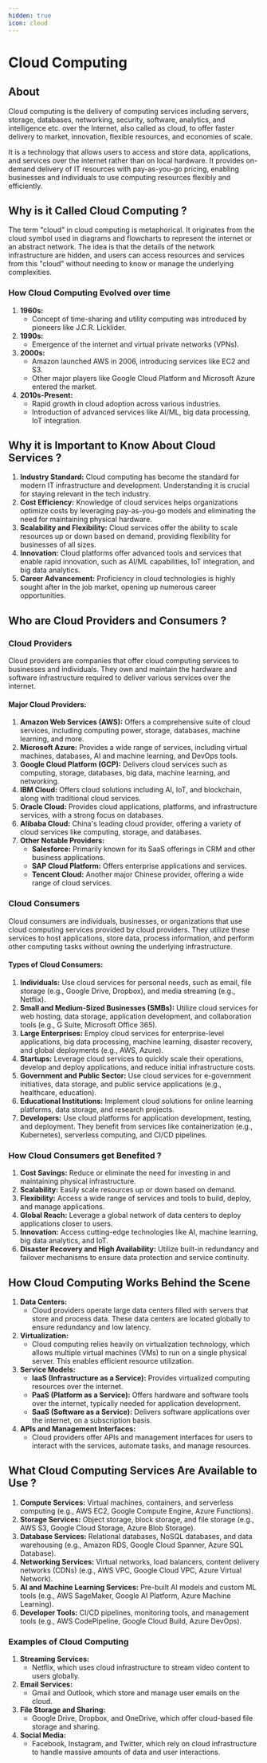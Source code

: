 ```yaml
---
hidden: true
icon: cloud
---
```


# Cloud Computing

## About

Cloud computing is the delivery of computing services including servers, storage, databases, networking, security, software, analytics, and intelligence etc. over the Internet, also called as cloud, to offer faster delivery to market, innovation, flexible resources, and economies of scale.

It is a technology that allows users to access and store data, applications, and services over the internet rather than on local hardware. It provides on-demand delivery of IT resources with pay-as-you-go pricing, enabling businesses and individuals to use computing resources flexibly and efficiently.

## Why is it Called Cloud Computing ?

The term "cloud" in cloud computing is metaphorical. It originates from the cloud symbol used in diagrams and flowcharts to represent the internet or an abstract network. The idea is that the details of the network infrastructure are hidden, and users can access resources and services from this "cloud" without needing to know or manage the underlying complexities.

### How Cloud Computing Evolved over time

1. **1960s:**
   * Concept of time-sharing and utility computing was introduced by pioneers like J.C.R. Licklider.
2. **1990s:**
   * Emergence of the internet and virtual private networks (VPNs).
3. **2000s:**
   * Amazon launched AWS in 2006, introducing services like EC2 and S3.
   * Other major players like Google Cloud Platform and Microsoft Azure entered the market.
4. **2010s-Present:**
   * Rapid growth in cloud adoption across various industries.
   * Introduction of advanced services like AI/ML, big data processing, IoT integration.

## Why it is Important to Know About Cloud Services ?

1. **Industry Standard:** Cloud computing has become the standard for modern IT infrastructure and development. Understanding it is crucial for staying relevant in the tech industry.
2. **Cost Efficiency:** Knowledge of cloud services helps organizations optimize costs by leveraging pay-as-you-go models and eliminating the need for maintaining physical hardware.
3. **Scalability and Flexibility:** Cloud services offer the ability to scale resources up or down based on demand, providing flexibility for businesses of all sizes.
4. **Innovation:** Cloud platforms offer advanced tools and services that enable rapid innovation, such as AI/ML capabilities, IoT integration, and big data analytics.
5. **Career Advancement:** Proficiency in cloud technologies is highly sought after in the job market, opening up numerous career opportunities.

## Who are Cloud Providers and Consumers ?

### Cloud Providers

Cloud providers are companies that offer cloud computing services to businesses and individuals. They own and maintain the hardware and software infrastructure required to deliver various services over the internet.

#### **Major Cloud Providers:**

1. **Amazon Web Services (AWS):** Offers a comprehensive suite of cloud services, including computing power, storage, databases, machine learning, and more.
2. **Microsoft Azure:** Provides a wide range of services, including virtual machines, databases, AI and machine learning, and DevOps tools.
3. **Google Cloud Platform (GCP):** Delivers cloud services such as computing, storage, databases, big data, machine learning, and networking.
4. **IBM Cloud:** Offers cloud solutions including AI, IoT, and blockchain, along with traditional cloud services.
5. **Oracle Cloud:** Provides cloud applications, platforms, and infrastructure services, with a strong focus on databases.
6. **Alibaba Cloud:** China's leading cloud provider, offering a variety of cloud services like computing, storage, and databases.
7. **Other Notable Providers:**
   * **Salesforce:** Primarily known for its SaaS offerings in CRM and other business applications.
   * **SAP Cloud Platform:** Offers enterprise applications and services.
   * **Tencent Cloud:** Another major Chinese provider, offering a wide range of cloud services.

### Cloud Consumers

Cloud consumers are individuals, businesses, or organizations that use cloud computing services provided by cloud providers. They utilize these services to host applications, store data, process information, and perform other computing tasks without owning the underlying infrastructure.

#### **Types of Cloud Consumers:**

1. **Individuals:** Use cloud services for personal needs, such as email, file storage (e.g., Google Drive, Dropbox), and media streaming (e.g., Netflix).
2. **Small and Medium-Sized Businesses (SMBs):** Utilize cloud services for web hosting, data storage, application development, and collaboration tools (e.g., G Suite, Microsoft Office 365).
3. **Large Enterprises:** Employ cloud services for enterprise-level applications, big data processing, machine learning, disaster recovery, and global deployments (e.g., AWS, Azure).
4. **Startups:** Leverage cloud services to quickly scale their operations, develop and deploy applications, and reduce initial infrastructure costs.
5. **Government and Public Sector:** Use cloud services for e-government initiatives, data storage, and public service applications (e.g., healthcare, education).
6. **Educational Institutions:** Implement cloud solutions for online learning platforms, data storage, and research projects.
7. **Developers:** Use cloud platforms for application development, testing, and deployment. They benefit from services like containerization (e.g., Kubernetes), serverless computing, and CI/CD pipelines.

### **How Cloud Consumers get Benefited ?**

1. **Cost Savings:** Reduce or eliminate the need for investing in and maintaining physical infrastructure.
2. **Scalability:** Easily scale resources up or down based on demand.
3. **Flexibility:** Access a wide range of services and tools to build, deploy, and manage applications.
4. **Global Reach:** Leverage a global network of data centers to deploy applications closer to users.
5. **Innovation:** Access cutting-edge technologies like AI, machine learning, big data analytics, and IoT.
6. **Disaster Recovery and High Availability:** Utilize built-in redundancy and failover mechanisms to ensure data protection and service continuity.

## How Cloud Computing Works Behind the Scene

1. **Data Centers:**
   * Cloud providers operate large data centers filled with servers that store and process data. These data centers are located globally to ensure redundancy and low latency.
2. **Virtualization:**
   * Cloud computing relies heavily on virtualization technology, which allows multiple virtual machines (VMs) to run on a single physical server. This enables efficient resource utilization.
3. **Service Models:**
   * **IaaS (Infrastructure as a Service):** Provides virtualized computing resources over the internet.
   * **PaaS (Platform as a Service):** Offers hardware and software tools over the internet, typically needed for application development.
   * **SaaS (Software as a Service):** Delivers software applications over the internet, on a subscription basis.
4. **APIs and Management Interfaces:**
   * Cloud providers offer APIs and management interfaces for users to interact with the services, automate tasks, and manage resources.

## What Cloud Computing Services Are Available to Use ?

1. **Compute Services:** Virtual machines, containers, and serverless computing (e.g., AWS EC2, Google Compute Engine, Azure Functions).
2. **Storage Services:** Object storage, block storage, and file storage (e.g., AWS S3, Google Cloud Storage, Azure Blob Storage).
3. **Database Services:** Relational databases, NoSQL databases, and data warehousing (e.g., Amazon RDS, Google Cloud Spanner, Azure SQL Database).
4. **Networking Services:** Virtual networks, load balancers, content delivery networks (CDNs) (e.g., AWS VPC, Google Cloud VPC, Azure Virtual Network).
5. **AI and Machine Learning Services:** Pre-built AI models and custom ML tools (e.g., AWS SageMaker, Google AI Platform, Azure Machine Learning).
6. **Developer Tools:** CI/CD pipelines, monitoring tools, and management tools (e.g., AWS CodePipeline, Google Cloud Build, Azure DevOps).

### Examples of Cloud Computing

1. **Streaming Services:**
   * Netflix, which uses cloud infrastructure to stream video content to users globally.
2. **Email Services:**
   * Gmail and Outlook, which store and manage user emails on the cloud.
3. **File Storage and Sharing:**
   * Google Drive, Dropbox, and OneDrive, which offer cloud-based file storage and sharing.
4. **Social Media:**
   * Facebook, Instagram, and Twitter, which rely on cloud infrastructure to handle massive amounts of data and user interactions.
